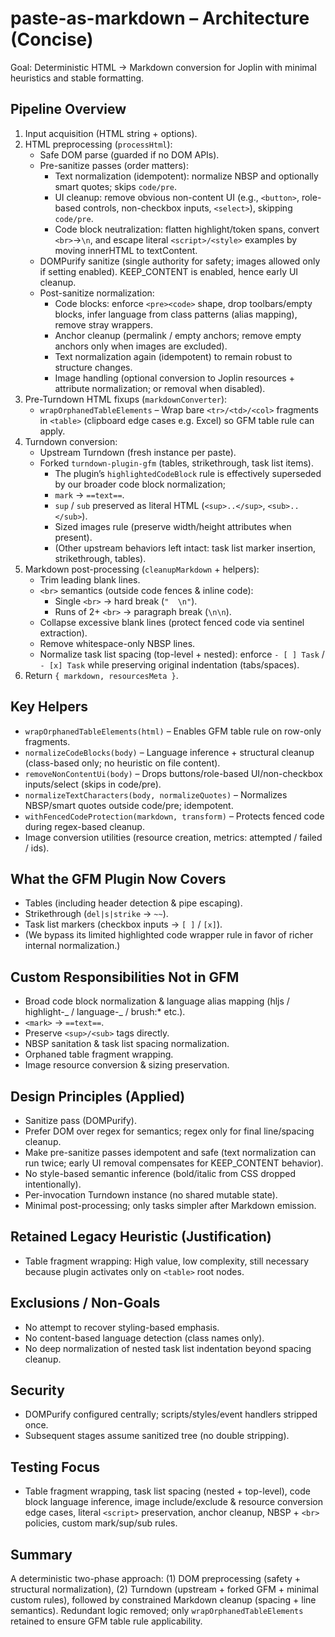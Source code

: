 # paste-as-markdown – Architecture (Concise)

Goal: Deterministic HTML → Markdown conversion for Joplin with minimal heuristics and stable formatting.

## Pipeline Overview

1. Input acquisition (HTML string + options).
2. HTML preprocessing (`processHtml`):
    - Safe DOM parse (guarded if no DOM APIs).
    - Pre-sanitize passes (order matters):
        - Text normalization (idempotent): normalize NBSP and optionally smart quotes; skips `code/pre`.
        - UI cleanup: remove obvious non-content UI (e.g., `<button>`, role-based controls, non-checkbox inputs, `<select>`), skipping `code/pre`.
        - Code block neutralization: flatten highlight/token spans, convert `<br>`→`\n`, and escape literal `<script>/<style>` examples by moving innerHTML to textContent.
    - DOMPurify sanitize (single authority for safety; images allowed only if setting enabled). KEEP_CONTENT is enabled, hence early UI cleanup.
    - Post-sanitize normalization:
        - Code blocks: enforce `<pre><code>` shape, drop toolbars/empty blocks, infer language from class patterns (alias mapping), remove stray wrappers.
        - Anchor cleanup (permalink / empty anchors; remove empty anchors only when images are excluded).
        - Text normalization again (idempotent) to remain robust to structure changes.
        - Image handling (optional conversion to Joplin resources + attribute normalization; or removal when disabled).
3. Pre-Turndown HTML fixups (`markdownConverter`):
    - `wrapOrphanedTableElements` – Wrap bare `<tr>/<td>/<col>` fragments in `<table>` (clipboard edge cases e.g. Excel) so GFM table rule can apply.
4. Turndown conversion:
    - Upstream Turndown (fresh instance per paste).
    - Forked `turndown-plugin-gfm` (tables, strikethrough, task list items).
        - The plugin’s `highlightedCodeBlock` rule is effectively superseded by our broader code block normalization;
        - `mark` → `==text==`.
        - `sup` / `sub` preserved as literal HTML (`<sup>..</sup>`, `<sub>..</sub>`).
        - Sized images rule (preserve width/height attributes when present).
        - (Other upstream behaviors left intact: task list marker insertion, strikethrough, tables).
5. Markdown post-processing (`cleanupMarkdown` + helpers):
    - Trim leading blank lines.
    - `<br>` semantics (outside code fences & inline code):
        - Single `<br>` → hard break (`"  \n"`).
        - Runs of 2+ `<br>` → paragraph break (`\n\n`).
    - Collapse excessive blank lines (protect fenced code via sentinel extraction).
    - Remove whitespace-only NBSP lines.
    - Normalize task list spacing (top-level + nested): enforce `- [ ] Task` / `- [x] Task` while preserving original indentation (tabs/spaces).
6. Return `{ markdown, resourcesMeta }`.

## Key Helpers

- `wrapOrphanedTableElements(html)` – Enables GFM table rule on row-only fragments.
- `normalizeCodeBlocks(body)` – Language inference + structural cleanup (class-based only; no heuristic on file content).
- `removeNonContentUi(body)` – Drops buttons/role-based UI/non-checkbox inputs/select (skips in code/pre).
- `normalizeTextCharacters(body, normalizeQuotes)` – Normalizes NBSP/smart quotes outside code/pre; idempotent.
- `withFencedCodeProtection(markdown, transform)` – Protects fenced code during regex-based cleanup.
- Image conversion utilities (resource creation, metrics: attempted / failed / ids).

## What the GFM Plugin Now Covers

- Tables (including header detection & pipe escaping).
- Strikethrough (`del|s|strike` → `~~`).
- Task list markers (checkbox inputs → `[ ]` / `[x]`).
- (We bypass its limited highlighted code wrapper rule in favor of richer internal normalization.)

## Custom Responsibilities Not in GFM

- Broad code block normalization & language alias mapping (hljs / highlight-_ / language-_ / brush:\* etc.).
- `<mark>` → `==text==`.
- Preserve `<sup>/<sub>` tags directly.
- NBSP sanitation & task list spacing normalization.
- Orphaned table fragment wrapping.
- Image resource conversion & sizing preservation.

## Design Principles (Applied)

- Sanitize pass (DOMPurify).
- Prefer DOM over regex for semantics; regex only for final line/spacing cleanup.
- Make pre-sanitize passes idempotent and safe (text normalization can run twice; early UI removal compensates for KEEP_CONTENT behavior).
- No style-based semantic inference (bold/italic from CSS dropped intentionally).
- Per-invocation Turndown instance (no shared mutable state).
- Minimal post-processing; only tasks simpler after Markdown emission.

## Retained Legacy Heuristic (Justification)

- Table fragment wrapping: High value, low complexity, still necessary because plugin activates only on `<table>` root nodes.

## Exclusions / Non-Goals

- No attempt to recover styling-based emphasis.
- No content-based language detection (class names only).
- No deep normalization of nested task list indentation beyond spacing cleanup.

## Security

- DOMPurify configured centrally; scripts/styles/event handlers stripped once.
- Subsequent stages assume sanitized tree (no double stripping).

## Testing Focus

- Table fragment wrapping, task list spacing (nested + top-level), code block language inference, image include/exclude & resource conversion edge cases, literal `<script>` preservation, anchor cleanup, NBSP + `<br>` policies, custom mark/sup/sub rules.

## Summary

A deterministic two-phase approach:
(1) DOM preprocessing (safety + structural normalization),
(2) Turndown (upstream + forked GFM + minimal custom rules),
followed by constrained Markdown cleanup (spacing + line semantics).
Redundant logic removed; only `wrapOrphanedTableElements` retained to ensure GFM table rule applicability.
